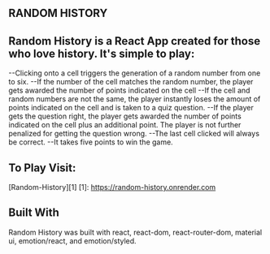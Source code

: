 
## RANDOM HISTORY

## Random History is a React App created for those who love history.  It's simple to play:

--Clicking onto a cell triggers the generation of a random number from one to six.
--If the number of the cell matches the random number, the player gets awarded the number of points indicated on
the cell
--If the cell and random numbers are not the same, the player instantly loses the amount of points indicated on the cell and is taken to a quiz question.
--If the player gets the question right, the player gets awarded the number of points indicated on the cell plus an additional point.  The player is not further penalized for getting the question wrong.
--The last cell clicked will always be correct.
--It takes five points to win the game.

## To Play Visit:

[Random-History][1]
[1]: https://random-history.onrender.com

## Built With

Random History was built with react, react-dom, react-router-dom, material ui, emotion/react, and emotion/styled.